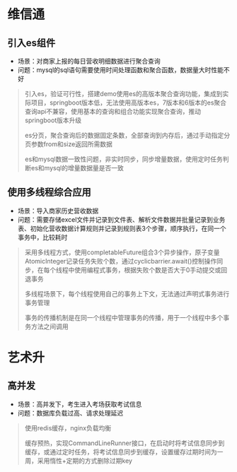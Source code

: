 # 维信通
## 引入es组件
- 场景：对商家上报的每日营收明细数据进行聚合查询
- 问题：mysql的sql语句需要使用时间处理函数和聚合函数，数据量大时性能不好
> 引入es，验证可行性，搭建demo使用es的高版本聚合查询功能，集成到实际项目，springboot版本低，无法使用高版本es，7版本和6版本的es聚合查询api不兼容，使用基本的查询和组合功能实现聚合查询，推动springboot版本升级
>
> es分页，聚合查询后的数据固定条数，全部查询到内存后，通过手动指定分页参数from和size返回所需数据
>
> es和mysql数据一致性问题，非实时同步，同步增量数据，使用定时任务判断es和mysql的增量数据量是否一致
## 使用多线程综合应用
- 场景：导入商家历史营收数据
- 问题：需要存储excel文件并记录到文件表、解析文件数据并批量记录到业务表、初始化营收数据计算规则并记录到规则表3个步骤，顺序执行，在同一个事务中，比较耗时
> 采用多线程方式，使用completableFuture组合3个异步操作，原子变量AtomicInteger记录任务失败个数，通过cyclicbarrier.await()控制操作同步，在每个线程中使用编程式事务，根据失败个数是否大于0手动提交或回退事务
> 
> 多线程场景下，每个线程使用自己的事务上下文，无法通过声明式事务进行事务管理
> 
> 事务的传播机制是在同一个线程中管理事务的传播，用于一个线程中多个事务方法之间调用
# 艺术升
## 高并发
- 场景：高并发下，考生进入考场获取考试信息
- 问题：数据库负载过高、请求处理延迟
> 使用redis缓存，nginx负载均衡
> 
> 缓存预热，实现CommandLineRunner接口，在启动时将考试信息同步到缓存，或通过定时任务，将考试信息同步到缓存，设置缓存过期时间为一周，采用惰性+定期的方式删除过期key